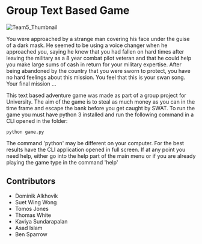 # Group Text Based Game

![Team5_Thumbnail](https://user-images.githubusercontent.com/55254805/140578702-fc1aa8d6-9394-4aa7-bd73-114caa878f76.png)

You were approached by a strange man covering his face under the guise of a dark mask. He seemed to be using a voice changer when he approached you, saying he knew that you had fallen on hard times after leaving the military as a 8 year combat pilot veteran and that he could help you make large sums of cash in return for your military expertise. After being abandoned by the country that you were sworn to protect, you have no hard feelings about this mission. You feel that this is your swan song. Your final mission ...

This text based adventure game was made as part of a group project for University. The aim of the game is to steal as much money as you can in the time frame and escape the bank before you get caught by SWAT. To run the game you must have python 3 installed and run the following command in a CLI opened in the folder:

```
python game.py
```

The command 'python' may be different on your computer. For the best results have the CLI application opened in full screen. If at any point you need help, either go into the help part of the main menu or if you are already playing the game type in the command 'help'

## Contributors

- Dominik Alkhovik
- Suet Wing Wong
- Tomos Jones
- Thomas White
- Kaviya Sundarapalan
- Asad Islam
- Ben Sparrow
